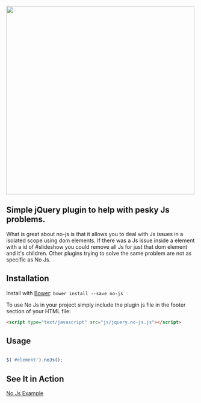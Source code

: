 <p>
    <img width="500" src="https://raw.github.com/neb636/no-js/master/no-js.png">
</p>

## Simple jQuery plugin to help with pesky Js problems.
What is great about no-js is that it allows you to deal with Js issues in a
isolated scope using dom elements. If there was a Js issue inside a element with a id of #slideshow you could remove all Js for just that dom element and it's children. Other plugins trying to solve the same problem are not as specific as No Js.

## Installation

Install with [Bower](http://bower.io/):
``bower install --save no-js``

To use No Js in your project simply include the plugin js file in the footer section
 of your HTML file:
```html
<script type="text/javascript" src="js/jquery.no-js.js"></script>
```

## Usage
```javascript

$('#element').noJs();
```

## See It in Action
[No Js Example](http://codepen.io/neb636/pen/aejhz)

